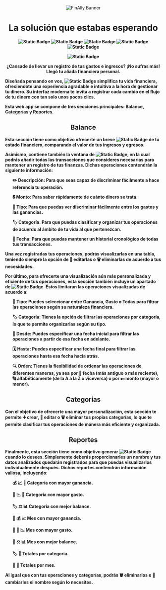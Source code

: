<div align="center">

<img src="https://i.imgur.com/cyJbO0v.png" alt="FinAlly Banner"> 
  
</div>

<h1 align="center"><b>La solución que estabas esperando</h1>

<div align="center">
  
![Static Badge](https://img.shields.io/badge/HTML5-1a1f1e)
![Static Badge](https://img.shields.io/badge/Tailwind%20Css-c8d6bf)
![Static Badge](https://img.shields.io/badge/JavaScript-6cbdb5)
![Static Badge](https://img.shields.io/badge/Responsive%20Design-e3dfba)
![Static Badge](https://img.shields.io/badge/Accesibility-%231a1f1e)


![Static Badge](https://img.shields.io/badge/STATUS-FINISHED-green)

</div>

<p align="center">¿Cansade de llevar un registro de tus gastos e ingresos? ¡No sufras más! Llegó tu aliada financiera personal.</p>
<p> Diseñada pensando en vos, <img alt="Static Badge" src="https://img.shields.io/badge/FinAlly-%2393ccc6"> simplifica tu vida financiera, ofreciendote una experiencia agradable e intuitiva a la hora de gestionar tu dinero. Su interfaz moderna te invita a registrar cada cambio en el flujo de tu dinero con tan solo unos pocos clics.</p>

<p>Esta web app se compone de tres secciones principales: Balance, Categorías y Reportes.</p>

<h2 align="center">Balance</h2>

<p>Esta sección tiene como objetivo ofrecerte un breve <img alt="Static Badge" src="https://img.shields.io/badge/resumen-f6f7f6"> de tu estado financiero, comparando el valor de tus ingresos y egresos.</p>
<p>Asimismo, contiene también la ventana de <img alt="Static Badge" src="https://img.shields.io/badge/operaciones-e3dfba">, en la cual podrás añadir todas las transacciones que consideres necesarias para mantener un registro de tus finanzas. Dichas operaciones contendrán la siguiente información:</p>
<ul>
  
✏️ Descripción: Para que seas capaz de discriminar fácilmente a hace referencia tu operación.
  
💲 Monto: Para saber rápidamente de cuánto dinero se trata.

💼 Tipo: Para que puedas ver discriminar fácilmente entre los gastos y las ganancias.

🏷️ Categoría: Para que puedas clasificar y organizar tus operaciones de acuerdo al ámbito de tu vida al que pertenezcan.

📅 Fecha: Para que puedas mantener un historial cronológico de todas tus transacciones.

</ul>

<p>Una vez registradas tus operaciones, podrás visualizarlas en una tabla, teniendo siempre la opción de 📝 editarlas o 🗑️ eliminarlas de acuerdo a tus necesidades.</p>

<p>Por último, para ofrecerte una visualización aún más personalizada y eficiente de tus operaciones, esta sección también incluye un apartado de <img alt="Static Badge" src="https://img.shields.io/badge/filtros-f6f7f6">. Éstos limitaran las operaciones visualizadas de acuerdo a:</p>

<ul>

💼 Tipo: Puedes seleccionar entre Ganancia, Gasto o Todas para filtrar las operaciones según su naturaleza financiera.

🏷️ Categoría: Tienes la opción de filtrar las operaciones por categoría, lo que te permite organizarlas según su tipo.

📆 Desde: Puedes especificar una fecha inicial para filtrar las operaciones a partir de esa fecha en adelante.

🗓️ Hasta: Puedes especificar una fecha final para filtrar las operaciones hasta esa fecha hacia atrás.

🔍 Orden: Tienes la flexibilidad de ordenar las operaciones de diferentes maneras, ya sea por 📅 fecha (más antiguo o más reciente), 🔠 alfabéticamente (de la A a la Z o viceversa) o por 💵 monto (mayor o menor). 

</ul>

<h2 align="center">Categorías</h2>

<p>Con el objetivo de ofrecerte una mayor personalización, esta sección te permite ➕ crear, 📝 editar o 🗑️ eliminar tus propias categorías, lo que te permite clasificar tus operaciones de manera más eficiente y organizada.</p>

<h2 align="center">Reportes</h2>

<p>Finalmente, esta sección tiene como objetivo generar <img alt="Static Badge" src="https://img.shields.io/badge/reportes-f6f7f6"> cuando lo desees. Simplemente deberás proporcionarles un nombre y tus datos analizados quedarán registrados para que puedas visualizarlos individualmente después. Dichos reportes contendrán información valiosa, incluyendo:</p>

<ul>

💰 📈 🔺 Categoría con mayor ganancia.

💸 📉 🔻 Categoría con mayor gasto.

🏷️ ⚖️ 📊 Categoría con mejor balance.

📅 💰 📈 Mes con mayor ganancia.

📅 💸 📉 Mes con mayor gasto.

📅 ⚖️ 📊 Mes con mejor balance.

🏷️ 🧮 Totales por categoria.

📅 🧮 Totales por mes.
  
</ul>

<p>Al igual que con tus operaciones y categorías, podrás 🗑️ eliminarlos o 📝 cambiarles el nombre según lo necesites.</p>
